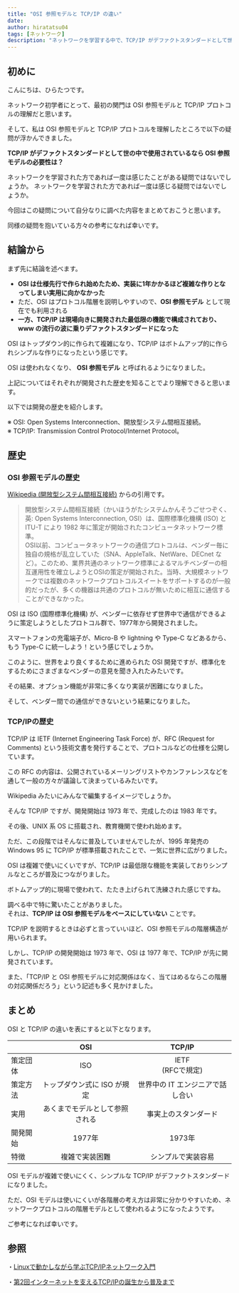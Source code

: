 ```yaml
---
title: "OSI 参照モデルと TCP/IP の違い"
date: 
author: hiratatsu04
tags: [ネットワーク]
description: "ネットワークを学習する中で、TCP/IP がデファクトスタンダードとして世の中で使用されているなら OSI 参照モデルは不要なのではないか、という疑問が浮かびました。今回はこの疑問について自分なりに調べた内容をまとめておこうと思います。"
---
```


## 初めに

こんにちは、ひらたつです。

ネットワーク初学者にとって、最初の関門は OSI 参照モデルと TCP/IP プロトコルの理解だと思います。

そして、私は OSI 参照モデルと TCP/IP プロトコルを理解したところで以下の疑問が浮かんできました。

**TCP/IP がデファクトスタンダードとして世の中で使用されているなら OSI 参照モデルの必要性は？**  

ネットワークを学習された方であれば一度は感じたことがある疑問ではないでしょうか。
ネットワークを学習された方であれば一度は感じる疑問ではないでしょうか。

今回はこの疑問について自分なりに調べた内容をまとめておこうと思います。

同様の疑問を抱いている方々の参考になれば幸いです。

## 結論から

まず先に結論を述べます。

- **OSI は仕様先行で作られ始めたため、実装に1年かかるほど複雑な作りとなってしまい実用に向かなかった**
- ただ、OSI はプロトコル階層を説明しやすいので、**OSI 参照モデル** として現在でも利用される
- **一方、TCP/IP は現場向きに開発された最低限の機能で構成されており、www の流行の波に乗りデファクトスタンダードになった**

OSI はトップダウン的に作られて複雑になり、TCP/IP はボトムアップ的に作られシンプルな作りになったという感じです。

OSI は使われなくなり、 **OSI 参照モデル** と呼ばれるようになりました。

上記についてはそれぞれが開発された歴史を知ることでより理解できると思います。

以下では開発の歴史を紹介します。

※ OSI: Open Systems Interconnection、開放型システム間相互接続。  
※ TCP/IP: Transmission Control Protocol/Internet Protocol。

## 歴史
### OSI 参照モデルの歴史

[Wikipedia (開放型システム間相互接続)](https://ja.wikipedia.org/wiki/%E9%96%8B%E6%94%BE%E5%9E%8B%E3%82%B7%E3%82%B9%E3%83%86%E3%83%A0%E9%96%93%E7%9B%B8%E4%BA%92%E6%8E%A5%E7%B6%9A) からの引用です。

> 開放型システム間相互接続（かいほうがたシステムかんそうごせつぞく、英: Open Systems Interconnection, OSI）は、国際標準化機構 (ISO) と ITU-T により 1982 年に策定が開始されたコンピュータネットワーク標準。  
> OSI以前、コンピュータネットワークの通信プロトコルは、ベンダー毎に独自の規格が乱立していた（SNA、AppleTalk、NetWare、DECnet など）。このため、業界共通のネットワーク標準によるマルチベンダーの相互運用性を確立しようとOSIの策定が開始された。当時、大規模ネットワークでは複数のネットワークプロトコルスイートをサポートするのが一般的だったが、多くの機器は共通のプロトコルが無いために相互に通信することができなかった。

OSI は ISO (国際標準化機構) が、ベンダーに依存せず世界中で通信ができるように策定しようとしたプロトコル群で、1977年から開発されました。

スマートフォンの充電端子が、Micro-B や lightning や Type-C などあるから、もう Type-C に統一しよう！という感じでしょうか。

このように、世界をより良くするために進められた OSI 開発ですが、標準化をするためにさまざまなベンダーの意見を聞き入れたみたいです。

その結果、オプション機能が非常に多くなり実装が困難になりました。

そして、ベンダー間での通信ができないという結果になりました。

### TCP/IPの歴史

TCP/IP は IETF (Internet Engineering Task Force) が、RFC (Request for Comments) という技術文書を発行することで、プロトコルなどの仕様を公開しています。

この RFC の内容は、公開されているメーリングリストやカンファレンスなどを通して一般の方々が議論して決まっているみたいです。

Wikipedia みたいにみんなで編集するイメージでしょうか。

そんな TCP/IP ですが、開発開始は 1973 年で、完成したのは 1983 年です。

その後、UNIX 系 OS に搭載され、教育機関で使われ始めます。

ただ、この段階ではそんなに普及していませんでしたが、1995 年発売の Windows 95 に TCP/IP が標準搭載されたことで、一気に世界に広がりました。

OSI は複雑で使いにくいですが、TCP/IP は最低限な機能を実装しておりシンプルなところが普及につながりました。

ボトムアップ的に現場で使われて、たたき上げられて洗練された感じですね。

調べる中で特に驚いたことがありました。  
それは、**TCP/IP は OSI 参照モデルをベースにしていない** ことです。

TCP/IP を説明するときは必ずと言っていいほど、OSI 参照モデルの階層構造が用いられます。

しかし、TCP/IP の開発開始は 1973 年で、OSI は 1977 年で、TCP/IP が先に開発されています。

また、「TCP/IP と OSI 参照モデルに対応関係はなく、当てはめるならこの階層の対応関係だろう」という記述も多く見かけました。

## まとめ

OSI と TCP/IP の違いを表にすると以下となります。

|  | OSI | TCP/IP |
| :---- | :----: | :----: |
| 策定団体 | ISO | IETF<br>(RFCで規定) |
| 策定方法 | トップダウン式に ISO が規定 | 世界中の IT エンジニアで話し合い |
| 実用 | あくまでモデルとして参照される | 事実上のスタンダード |
| 開発開始 | 1977年 | 1973年 |
| 特徴 | 複雑で実装困難 | シンプルで実装容易 |

OSI モデルが複雑で使いにくく、シンプルな TCP/IP がデファクトスタンダードになりました。

ただ、OSI モデルは使いにくいが各階層の考え方は非常に分かりやすいため、ネットワークプロトコルの階層モデルとして使われるようになったようです。

ご参考になれば幸いです。

## 参照
・[Linuxで動かしながら学ぶTCP/IPネットワーク入門](www.amazon.co.jp/dp/B085BG8CH5)

・[第2回インターネットを支えるTCP/IPの誕生から普及まで](https://www.nic.ad.jp/ja/newsletter/No67/0320.html)
